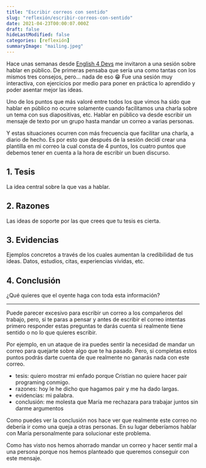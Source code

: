 ```yaml
---
title: "Escribir correos con sentido"
slug: "reflexión/escribir-correos-con-sentido"
date: 2021-04-23T00:00:07.000Z
draft: false
hideLastModified: false
categories: [reflexión]
summaryImage: "mailing.jpeg"
---
```


Hace unas semanas desde [English 4 Devs][english-4-devs] me invitaron a una sesión sobre hablar en público. De primeras pensaba que sería una como tantas con los mismos tres consejos, pero... nada de eso 😁 Fue una sesión muy interactiva, con ejercicios por medio para poner en práctica lo aprendido y poder asentar mejor las ideas.

[english-4-devs]:https://english4devs.com/

Uno de los puntos que más valoré entre todos los que vimos ha sido que hablar en público no ocurre solamente cuando facilitamos una charla sobre un tema con sus diapositivas, etc. Hablar en público va desde escribir un mensaje de texto por un grupo hasta mandar un correo a varias personas.

Y estas situaciones ocurren con más frecuencia que facilitar una charla, a diario de hecho. Es por esto que después de la sesión decidí crear una plantilla en mi correo la cual consta de 4 puntos, los cuatro puntos que debemos tener en cuenta a la hora de escribir un buen discurso.

## 1. Tesis

La idea central sobre la que vas a hablar.

## 2. Razones

Las ideas de soporte por las que crees que tu tesis es cierta.

## 3. Evidencias

Ejemplos concretos a través de los cuales aumentan la credibilidad de tus ideas. Datos, estudios, citas, experiencias vividas, etc.

## 4. Conclusión

¿Qué quieres que el oyente haga con toda esta información?

---

Puede parecer excesivo para escribir un correo a los compañeros del trabajo, pero, si te paras a pensar y antes de escribir el correo intentas primero responder estas preguntas te darás cuenta si realmente tiene sentido o no lo que quieres escribir.

Por ejemplo, en un ataque de ira puedes sentir la necesidad de mandar un correo para quejarte sobre algo que te ha pasado. Pero, si completas estos puntos podrás darte cuenta de que realmente no ganarás nada con este correo.

- tesis: quiero mostrar mi enfado porque Cristian no quiere hacer pair programing conmigo.
- razones: hoy le he dicho que hagamos pair y me ha dado largas.
- evidencias: mi palabra.
- conclusión: me molesta que María me rechazara para trabajar juntos sin darme argumentos

Como puedes ver la conclusión nos hace ver que realmente este correo no debería ir como una queja a otras personas. En su lugar deberíamos hablar con María personalmente para solucionar este problema.

Como has visto nos hemos ahorrado mandar un correo y hacer sentir mal a una persona porque nos hemos planteado que queremos conseguir con este mensaje.
